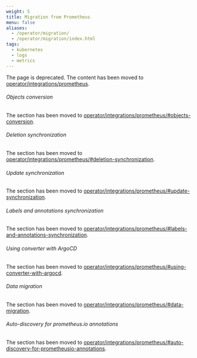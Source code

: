 ```yaml
---
weight: 5
title: Migration from Prometheus
menu: false
aliases:
  - /operator/migration/
  - /operator/migration/index.html
tags:
  - kubernetes
  - logs
  - metrics
---
```


The page is deprecated. The content has been moved to [operator/integrations/prometheus](https://docs.victoriametrics.com/operator/integrations/prometheus).

###### Objects conversion

The section has been moved to [operator/integrations/prometheus/#objects-conversion](https://docs.victoriametrics.com/operator/integrations/prometheus/#objects-conversion).

###### Deletion synchronization

The section has been moved to [operator/integrations/prometheus/#deletion-synchronization](https://docs.victoriametrics.com/operator/integrations/prometheus/#deletion-synchronization).

###### Update synchronization

The section has been moved to [operator/integrations/prometheus/#update-synchronization](https://docs.victoriametrics.com/operator/integrations/prometheus/#update-synchronization).

###### Labels and annotations synchronization

The section has been moved to [operator/integrations/prometheus/#labels-and-annotations-synchronization](https://docs.victoriametrics.com/operator/integrations/prometheus/#labels-and-annotations-synchronization).

###### Using converter with ArgoCD

The section has been moved to [operator/integrations/prometheus/#using-converter-with-argocd](https://docs.victoriametrics.com/operator/integrations/prometheus/#using-converter-with-argocd).

###### Data migration

The section has been moved to [operator/integrations/prometheus/#data-migration](https://docs.victoriametrics.com/operator/integrations/prometheus/#data-migration).

###### Auto-discovery for prometheus.io annotations

The section has been moved to [operator/integrations/prometheus/#auto-discovery-for-prometheusio-annotations](https://docs.victoriametrics.com/operator/integrations/prometheus/#auto-discovery-for-prometheusio-annotations).

